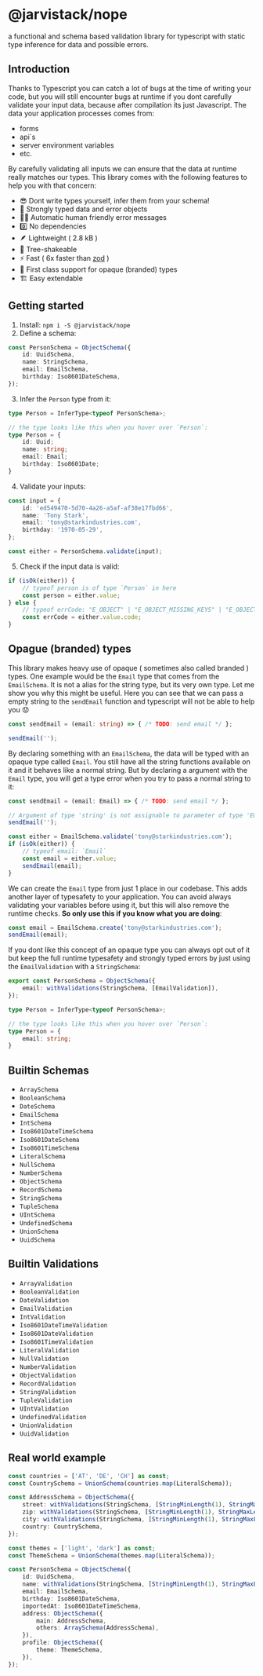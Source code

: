 # @jarvistack/nope
a functional and schema based validation library for typescript with static type inference for data and possible errors.


## Introduction

Thanks to Typescript you can catch a lot of bugs at the time of writing your code, but you will still encounter bugs at runtime if you dont carefully validate your input data, because after compilation its just Javascript. The data your application processes comes from:

- forms
- api`s
- server environment variables
- etc.

By carefully validating all inputs we can ensure that the data at runtime really matches our types. This library comes with the following features to help you with that concern:

- 😎 Dont write types yourself, infer them from your schema!
- 💪 Strongly typed data and error objects
- 🤷‍♂️ Automatic human friendly error messages
- 0️⃣ No dependencies
- 🪶 Lightweight ( 2.8 kB )
- 🌴 Tree-shakeable
- ⚡ Fast ( 6x faster than [zod](https://zod.dev/) )
- 🧷 First class support for opaque (branded) types
- 🏗️ Easy extendable

## Getting started

1. Install: `npm i -S @jarvistack/nope`
2. Define a schema:

```ts
const PersonSchema = ObjectSchema({
    id: UuidSchema,
    name: StringSchema,
    email: EmailSchema,
    birthday: Iso8601DateSchema,
});
```

3. Infer the `Person` type from it:

```ts
type Person = InferType<typeof PersonSchema>;

// the type looks like this when you hover over `Person`:
type Person = {
    id: Uuid;
    name: string;
    email: Email;
    birthday: Iso8601Date;
}
```

4. Validate your inputs:

```ts
const input = {
    id: 'ed549470-5d70-4a26-a5af-af38e17fbd66',
    name: 'Tony Stark',
    email: 'tony@starkindustries.com',
    birthday: '1970-05-29',
};

const either = PersonSchema.validate(input);
```

5. Check if the input data is valid:

```ts
if (isOk(either)) {
    // typeof person is of type `Person` in here
    const person = either.value;
} else {
    // typeof errCode: "E_OBJECT" | "E_OBJECT_MISSING_KEYS" | "E_OBJECT_ADDITIONAL_KEYS" | "E_OBJECT_PROPERTY"
    const errCode = either.value.code;
}
```

## Opague (branded) types

This library makes heavy use of opaque ( sometimes also called branded ) types. One example would be the `Email` type that comes from the `EmailSchema`. It is not a alias for the string type, but its very own type. Let me show you why this might be useful. Here you can see that we can pass a empty string to the `sendEmail` function and typescript will not be able to help you 😟

```ts
const sendEmail = (email: string) => { /* TODO: send email */ };

sendEmail('');
```

By declaring something with an `EmailSchema`, the data will be typed with an opaque type called `Email`. You still have all the string functions available on it and it behaves like a normal string. But by declaring a argument with the `Email` type, you will get a type error when you try to pass a normal string to it:

```ts
const sendEmail = (email: Email) => { /* TODO: send email */ };

// Argument of type 'string' is not assignable to parameter of type 'Email'.
sendEmail('');

const either = EmailSchema.validate('tony@starkindustries.com');
if (isOk(either)) {
    // typeof email: `Email`
    const email = either.value;
    sendEmail(email);
}
```

We can create the `Email` type from just 1 place in our codebase. This adds another layer of typesafety to your application. You can avoid always validating your variables before using it, but this will also remove the runtime checks. **So only use this if you know what you are doing**:

```ts
const email = EmailSchema.create('tony@starkindustries.com');
sendEmail(email);
```

If you dont like this concept of an opaque type you can always opt out of it but keep the full runtime typesafety and strongly typed errors by just using the `EmailValidation` with a `StringSchema`:

```ts
export const PersonSchema = ObjectSchema({
    email: withValidations(StringSchema, [EmailValidation]),
});

type Person = InferType<typeof PersonSchema>;

// the type looks like this when you hover over `Person`:
type Person = {
    email: string;
}
```

## Builtin Schemas

- `ArraySchema`
- `BooleanSchema`
- `DateSchema`
- `EmailSchema`
- `IntSchema`
- `Iso8601DateTimeSchema`
- `Iso8601DateSchema`
- `Iso8601TimeSchema`
- `LiteralSchema`
- `NullSchema`
- `NumberSchema`
- `ObjectSchema`
- `RecordSchema`
- `StringSchema`
- `TupleSchema`
- `UIntSchema`
- `UndefinedSchema`
- `UnionSchema`
- `UuidSchema`

## Builtin Validations

- `ArrayValidation`
- `BooleanValidation`
- `DateValidation`
- `EmailValidation`
- `IntValidation`
- `Iso8601DateTimeValidation`
- `Iso8601DateValidation`
- `Iso8601TimeValidation`
- `LiteralValidation`
- `NullValidation`
- `NumberValidation`
- `ObjectValidation`
- `RecordValidation`
- `StringValidation`
- `TupleValidation`
- `UIntValidation`
- `UndefinedValidation`
- `UnionValidation`
- `UuidValidation`

## Real world example

```ts
const countries = ['AT', 'DE', 'CH'] as const;
const CountrySchema = UnionSchema(countries.map(LiteralSchema));

const AddressSchema = ObjectSchema({
    street: withValidations(StringSchema, [StringMinLength(1), StringMaxLength(255)]),
    zip: withValidations(StringSchema, [StringMinLength(1), StringMaxLength(255)]),
    city: withValidations(StringSchema, [StringMinLength(1), StringMaxLength(255)]),
    country: CountrySchema,
});

const themes = ['light', 'dark'] as const;
const ThemeSchema = UnionSchema(themes.map(LiteralSchema));

const PersonSchema = ObjectSchema({
    id: UuidSchema,
    name: withValidations(StringSchema, [StringMinLength(1), StringMaxLength(255)]),
    email: EmailSchema,
    birthday: Iso8601DateSchema,
    importedAt: Iso8601DateTimeSchema,
    address: ObjectSchema({
        main: AddressSchema,
        others: ArraySchema(AddressSchema),
    }),
    profile: ObjectSchema({
        theme: ThemeSchema,
    }),
});
```
